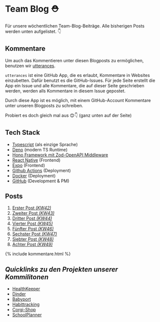 # Team Blog ⛑️

Für unsere wöchentlichen Team-Blog-Beiträge.
Alle bisherigen Posts werden unten aufgelistet. 👇

## Kommentare

Um auch das Kommentieren unter diesen Blogposts zu ermöglichen, benutzen wir [utterances](https://github.com/utterance/utterances).

`utterances` ist eine GitHub App, die es erlaubt, Kommentare in Websites einzubetten. Dafür benutzt es die GitHub-Issues. Für jede Seite erstellt die App ein Issue und alle Kommentare, die auf dieser Seite geschrieben werden, werden alls Kommentare in diesem Issue gepostet.

Durch diese App ist es möglich, mit einem GitHub-Account Kommentare unter unseren Blogposts zu schreiben.

Probiert es doch gleich mal aus 😊👇 (ganz unten auf der Seite)

## Tech Stack
- [Typescript](https://www.typescriptlang.org/) (als einzige Sprache)
- [Deno](https:/deno.land) (modern TS Runtime)
- [Hono Framework mit Zod-OpenAPI Middleware](https://www.npmjs.com/package/@hono/zod-openapi)
- [React Native](https://reactnative.dev/) (Frontend)
- [Expo](https://expo.dev/) (Frontend)
- [Github Actions](https://docs.github.com/en/actions) (Deployment)
- [Docker](https://www.docker.com/) (Deployment)
- [GitHub](https://www.github.com/) (Development & PM)


## Posts
 1. [Erster Post _(KW42)_](posts/00_initial_post.md)
 2. [Zweiter Post _(KW43)_](posts/01_Team.md)
 3. [Dritter Post _(KW44)_](posts/03_SRS_OpenAPI.md)
 4. [Vierter Post _(KW45)_](posts/04_UML_n_UCRS.md)
 5. [Fünfter Post _(KW46)_](posts/05_Implementation.md)
 6. [Sechster Post _(KW47)_](posts/06_Implementation.md)
 7. [Siebter Post _(KW48)_](posts/07_Implementation.md)
 8. [Achter Post _(KW49)_](posts/08_ArchiSigniRequi.md)

{% include kommentare.html %}


## _Quicklinks zu den Projekten unserer Kommilitonen_ 

 - <a href="https://github.com/Chrissi-Ruege/HealthKeeper/discussions" target="_blank">HealthKeeper<a/>
 - <a href="https://github.com/dhbw-ka-tinf22b5-dinder/Dinder/discussions/categories/projektblog" target="_blank">Dinder<a/>
 - <a href="https://medium.com/@babyport" target="_blank">Babyport<a/>
 - <a href="https://puggingtons.github.io/habittrackingblog/" target="_blank">Habittracking<a/>
 - <a href="https://github.com/mausio/corgi-shop-doc/discussions" target="_blank">Corgi-Shop<a/>
 - <a href="https://michaelsteininger2003.wordpress.com/" target="_blank">SchoolPlanner<a/>

